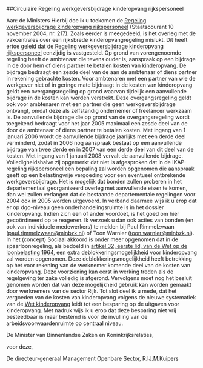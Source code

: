 <meta http-equiv='Content-Type' content='text/html; charset=utf-8' />

##Circulaire Regeling werkgeversbijdrage kinderopvang rijkspersoneel

Aan: de Ministers     Hierbij doe ik u toekomen de [Regeling werkgeversbijdrage kinderopvang rijkspersoneel](../../../../../../../ministeriele-regeling/regeling/werkgeversbijdrage/kinderopvang/rijkspersoneel/BWBR0017415/README.md) (Staatscourant 10 november 2004, nr. 217). Zoals eerder is meegedeeld, is het overleg met de vakcentrales over een rijksbrede kinderopvangregeling mislukt. Dit heeft ertoe geleid dat de [Regeling werkgeversbijdrage kinderopvang rijkspersoneel](../../../../../../../ministeriele-regeling/regeling/werkgeversbijdrage/kinderopvang/rijkspersoneel/BWBR0017415/README.md) eenzijdig is vastgesteld. Op grond van vorengenoemde regeling heeft de ambtenaar die tevens ouder is, aanspraak op een bijdrage in de door hem of diens partner te betalen kosten van kinderopvang. De bijdrage bedraagt een zesde deel van de aan de ambtenaar of diens partner in rekening gebrachte kosten. Voor ambtenaren met een partner van wie de werkgever niet of in geringe mate bijdraagt in de kosten van kinderopvang geldt een overgangsregeling op grond waarvan tijdelijk een aanvullende bijdrage in de kosten kan worden verstrekt. Deze overgangsregeling geldt ook voor ambtenaren met een partner die geen werkgeversbijdrage ontvangt, omdat deze als zelfstandig ondernemer of freelancer werkzaam is. De aanvullende bijdrage die op grond van de overgangsregeling wordt toegekend bedraagt voor het jaar 2005 maximaal een zesde deel van de door de ambtenaar of diens partner te betalen kosten. Met ingang van 1 januari 2006 wordt de aanvullende bijdrage jaarlijks met een derde deel verminderd, zodat in 2006 nog aanspraak bestaat op een aanvullende bijdrage van twee derde en in 2007 van een derde deel van dit deel van de kosten. Met ingang van 1 januari 2008 vervalt de aanvullende bijdrage. Volledigheidshalve zij opgemerkt dat niet is afgesproken dat in de IKAP-regeling rijkspersoneel een bepaling zal worden opgenomen die aanspraak geeft op een belastingvrije vergoeding voor een eventueel ontbrekende werkgeversbijdrage. Het is mogelijk dat bonden zullen proberen in het departementaal georganiseerd overleg met aanvullende eisen te komen, dan wel zullen verlangen dat de bestaande departementale regelingen voor 2004 ook in 2005 worden uitgevoerd. In verband daarmee wijs ik u erop dat er op dgo-niveau geen onderhandelingsruimte is in het dossier kinderopvang. Indien zich een of ander voordoet, is het goed om hier gecoördineerd op te reageren. Ik verzoek u dan ook acties van bonden (en ook van individuele medewerkers) te melden bij Paul Rimmelzwaan (paul.rimmelzwaan@minbzk.nl) of Toon Warnier (toon.warnier@minbzk.nl). In het (concept) Sociaal akkoord is onder meer opgenomen dat in de spaarloonregeling, als bedoeld in [artikel 32, eerste lid, van de Wet op de loonbelasting 1964](../../../../../../../wet/wet/op/de/loonbelasting/1964/BWBR0002471/README.md), een extra deblokkeringsmogelijkheid voor kinderopvang zal worden opgenomen. Deze deblokkeringsmogelijkheid heeft betrekking op het voor rekening van de werknemer komende deel van de kosten van kinderopvang. Deze voorziening kan eerst in werking treden als de regelgeving ter zake volledig is afgerond. Vervolgens moet nog het besluit genomen worden dat van deze mogelijkheid gebruik kan worden gemaakt door werknemers van de sector Rijk. Tot slot deel ik u mede, dat het vergoeden van de kosten van kinderopvang volgens de nieuwe systematiek van de [Wet kinderopvang](../../../../../../../wet/wet/kinderopvang/BWBR0017017/README.md) leidt tot een besparing op de uitgaven voor kinderopvang. Met nadruk wijs ik u erop dat deze besparing niet vrij besteedbaar is maar bestemd is voor de invulling van de arbeidsvoorwaardenruimte op centraal niveau.    

De 
Minister van Binnenlandse Zaken en Koninkrijksrelaties, 

voor deze,  

De 
directeur-generaal Management Openbare Sector, 
R.IJ.M.Kuipers   
